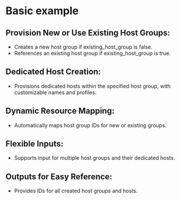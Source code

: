 # Basic example

## Provision New or Use Existing Host Groups:

-  Creates a new host group if existing_host_group is false.
-  References an existing host group if existing_host_group is true.

## Dedicated Host Creation:

-  Provisions dedicated hosts within the specified host group, with customizable names and profiles.

## Dynamic Resource Mapping:

-  Automatically maps host group IDs for new or existing groups.

## Flexible Inputs:

-  Supports input for multiple host groups and their dedicated hosts.

## Outputs for Easy Reference:

-  Provides IDs for all created host groups and hosts.
